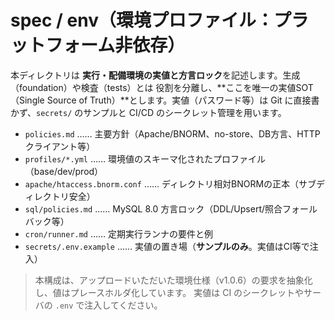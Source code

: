 # spec / env（環境プロファイル：プラットフォーム非依存）

本ディレクトリは **実行・配備環境の実値と方言ロック**を記述します。生成（foundation）や検査（tests）とは
役割を分離し、**ここを唯一の実値SOT（Single Source of Truth）**とします。実値（パスワード等）は
Git に直接書かず、`secrets/` のサンプルと CI/CD のシークレット管理を用います。

- `policies.md` …… 主要方針（Apache/BNORM、no-store、DB方言、HTTPクライアント等）
- `profiles/*.yml` …… 環境値のスキーマ化されたプロファイル（base/dev/prod）
- `apache/htaccess.bnorm.conf` …… ディレクトリ相対BNORMの正本（サブディレクトリ安全）
- `sql/policies.md` …… MySQL 8.0 方言ロック（DDL/Upsert/照合フォールバック等）
- `cron/runner.md` …… 定期実行ランナの要件と例
- `secrets/.env.example` …… 実値の置き場（**サンプルのみ**。実値はCI等で注入）

> 本構成は、アップロードいただいた環境仕様（v1.0.6）の要求を抽象化し、値はプレースホルダ化しています。
> 実値は CI のシークレットやサーバの `.env` で注入してください。
